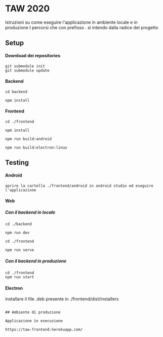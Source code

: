# TAW 2020

Istruzioni su come eseguire l'applicazione in ambiente locale e in produzione
I percorsi che con prefisso . si intendo dalla radice del progetto

## Setup
#### Download dei repositories
```
git submodule init
git submodule update
```

#### Backend

```
cd backend

npm install
```

#### Frontend

``` 	
cd ./frontend

npm install

npm run build:android

npm run build:electron:linux
```
## Testing 
#### Android
```
aprire la cartella ./frontend/android in android studio ed eseguire l'applicazione
```
#### Web 
##### Con il backend in locale
```
cd ./backend

npm run dev

cd ./frontend

npm run serve
```
##### Con il backend in produzione 
```
cd ./frontend
npm run start
```
#### Electron 

installare il file .deb presente in  ./frontend/dist/installers
```

## Ambiente di produzione

Applicazione in esecuzione

https://taw-frontend.herokuapp.com/